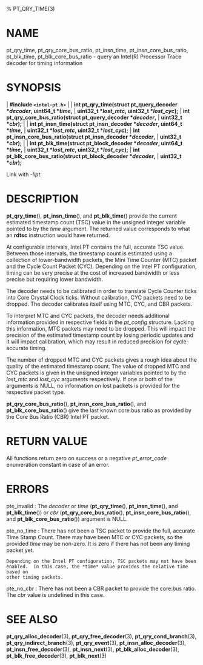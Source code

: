 % PT_QRY_TIME(3)

<!---
 ! Copyright (c) 2015-2017, Intel Corporation
 !
 ! Redistribution and use in source and binary forms, with or without
 ! modification, are permitted provided that the following conditions are met:
 !
 !  * Redistributions of source code must retain the above copyright notice,
 !    this list of conditions and the following disclaimer.
 !  * Redistributions in binary form must reproduce the above copyright notice,
 !    this list of conditions and the following disclaimer in the documentation
 !    and/or other materials provided with the distribution.
 !  * Neither the name of Intel Corporation nor the names of its contributors
 !    may be used to endorse or promote products derived from this software
 !    without specific prior written permission.
 !
 ! THIS SOFTWARE IS PROVIDED BY THE COPYRIGHT HOLDERS AND CONTRIBUTORS "AS IS"
 ! AND ANY EXPRESS OR IMPLIED WARRANTIES, INCLUDING, BUT NOT LIMITED TO, THE
 ! IMPLIED WARRANTIES OF MERCHANTABILITY AND FITNESS FOR A PARTICULAR PURPOSE
 ! ARE DISCLAIMED. IN NO EVENT SHALL THE COPYRIGHT OWNER OR CONTRIBUTORS BE
 ! LIABLE FOR ANY DIRECT, INDIRECT, INCIDENTAL, SPECIAL, EXEMPLARY, OR
 ! CONSEQUENTIAL DAMAGES (INCLUDING, BUT NOT LIMITED TO, PROCUREMENT OF
 ! SUBSTITUTE GOODS OR SERVICES; LOSS OF USE, DATA, OR PROFITS; OR BUSINESS
 ! INTERRUPTION) HOWEVER CAUSED AND ON ANY THEORY OF LIABILITY, WHETHER IN
 ! CONTRACT, STRICT LIABILITY, OR TORT (INCLUDING NEGLIGENCE OR OTHERWISE)
 ! ARISING IN ANY WAY OUT OF THE USE OF THIS SOFTWARE, EVEN IF ADVISED OF THE
 ! POSSIBILITY OF SUCH DAMAGE.
 !-->

# NAME

pt_qry_time, pt_qry_core_bus_ratio, pt_insn_time, pt_insn_core_bus_ratio,
pt_blk_time, pt_blk_core_bus_ratio - query an Intel(R) Processor Trace decoder
for timing information


# SYNOPSIS

| **\#include `<intel-pt.h>`**
|
| **int pt_qry_time(struct pt_query_decoder \**decoder*, uint64_t \**time*,**
|                 **uint32_t \**lost_mtc*, uint32_t \**lost_cyc*);**
| **int pt_qry_core_bus_ratio(struct pt_query_decoder \**decoder*,**
|                           **uint32_t \**cbr*);**
|
| **int pt_insn_time(struct pt_insn_decoder \**decoder*, uint64_t \**time*,**
|                  **uint32_t \**lost_mtc*, uint32_t \**lost_cyc*);**
| **int pt_insn_core_bus_ratio(struct pt_insn_decoder \**decoder*,**
|                            **uint32_t \**cbr*);**
|
| **int pt_blk_time(struct pt_block_decoder \**decoder*, uint64_t \**time*,**
|                 **uint32_t \**lost_mtc*, uint32_t \**lost_cyc*);**
| **int pt_blk_core_bus_ratio(struct pt_block_decoder \**decoder*,**
|                           **uint32_t \**cbr*);**

Link with *-lipt*.


# DESCRIPTION

**pt_qry_time**(), **pt_insn_time**(), and **pt_blk_time**() provide the current
estimated timestamp count (TSC) value in the unsigned integer variable pointed
to by the *time* argument.  The returned value corresponds to what an **rdtsc**
instruction would have returned.

At configurable intervals, Intel PT contains the full, accurate TSC value.
Between those intervals, the timestamp count is estimated using a collection of
lower-bandwidth packets, the Mini Time Counter (MTC) packet and the Cycle Count
Packet (CYC).  Depending on the Intel PT configuration, timing can be very
precise at the cost of increased bandwidth or less precise but requiring lower
bandwidth.

The decoder needs to be calibrated in order to translate Cycle Counter ticks
into Core Crystal Clock ticks.  Without calibration, CYC packets need to be
dropped.  The decoder calibrates itself using MTC, CYC, and CBR packets.

To interpret MTC and CYC packets, the decoder needs additional information
provided in respective fields in the *pt_config* structure.  Lacking this
information, MTC packets may need to be dropped.  This will impact the precision
of the estimated timestamp count by losing periodic updates and it will impact
calibration, which may result in reduced precision for cycle-accurate timing.

The number of dropped MTC and CYC packets gives a rough idea about the quality
of the estimated timestamp count.  The value of dropped MTC and CYC packets is
given in the unsigned integer variables pointed to by the *lost_mtc* and
*lost_cyc* arguments respectively.  If one or both of the arguments is NULL, no
information on lost packets is provided for the respective packet type.

**pt_qry_core_bus_ratio**(), **pt_insn_core_bus_ratio**(), and
**pt_blk_core_bus_ratio**() give the last known core:bus ratio as provided by
the Core Bus Ratio (CBR) Intel PT packet.


# RETURN VALUE

All functions return zero on success or a negative *pt_error_code* enumeration
constant in case of an error.


# ERRORS

pte_invalid
:   The *decoder* or *time* (**pt_qry_time**(), **pt_insn_time**(), and
    **pt_blk_time**()) or *cbr* (**pt_qry_core_bus_ratio**(),
    **pt_insn_core_bus_ratio**(), and **pt_blk_core_bus_ratio**()) argument is
    NULL.

pte_no_time
:   There has not been a TSC packet to provide the full, accurate Time Stamp
    Count.  There may have been MTC or CYC packets, so the provided *time* may
    be non-zero.  It is zero if there has not been any timing packet yet.

    Depending on the Intel PT configuration, TSC packets may not have been
    enabled.  In this case, the *time* value provides the relative time based on
    other timing packets.

pte_no_cbr
:   There has not been a CBR packet to provide the core:bus ratio.  The *cbr*
    value is undefined in this case.


# SEE ALSO

**pt_qry_alloc_decoder**(3), **pt_qry_free_decoder**(3),
**pt_qry_cond_branch**(3), **pt_qry_indirect_branch**(3), **pt_qry_event**(3),
**pt_insn_alloc_decoder**(3), **pt_insn_free_decoder**(3), **pt_insn_next**(3),
**pt_blk_alloc_decoder**(3), **pt_blk_free_decoder**(3), **pt_blk_next**(3)
